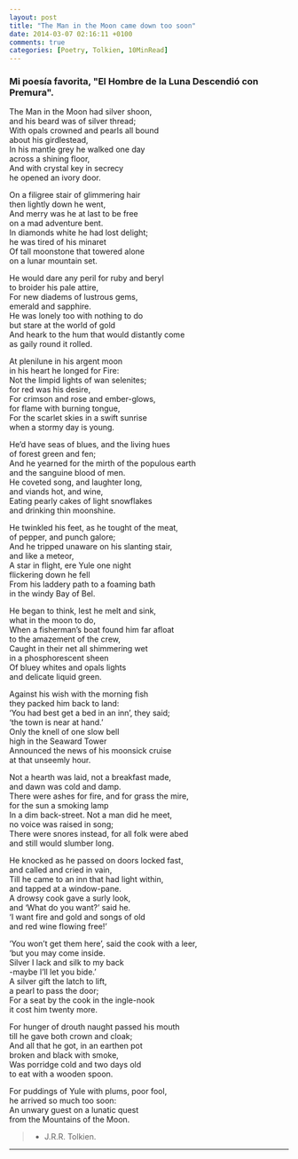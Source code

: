 ```yaml
---
layout: post
title: "The Man in the Moon came down too soon"
date: 2014-03-07 02:16:11 +0100
comments: true
categories: [Poetry, Tolkien, 10MinRead]
---
```


### Mi poesía favorita, "El Hombre de la Luna Descendió con Premura".

The Man in the Moon had silver shoon,  
and his beard was of silver thread;  
With opals crowned and pearls all bound  
about his girdlestead,  
In his mantle grey he walked one day  
across a shining floor,  
And with crystal key in secrecy  
he opened an ivory door.

On a filigree stair of glimmering hair  
then lightly down he went,  
And merry was he at last to be free  
on a mad adventure bent.  
In diamonds white he had lost delight;  
he was tired of his minaret  
Of tall moonstone that towered alone  
on a lunar mountain set.

He would dare any peril for ruby and beryl  
to broider his pale attire,  
For new diadems of lustrous gems,  
emerald and sapphire.  
He was lonely too with nothing to do  
but stare at the world of gold  
And heark to the hum that would distantly come  
as gaily round it rolled.

At plenilune in his argent moon  
in his heart he longed for Fire:  
Not the limpid lights of wan selenites;  
for red was his desire,  
For crimson and rose and ember-glows,  
for flame with burning tongue,  
For the scarlet skies in a swift sunrise  
when a stormy day is young.

He’d have seas of blues, and the living hues  
of forest green and fen;  
And he yearned for the mirth of the populous earth  
and the sanguine blood of men.  
He coveted song, and laughter long,  
and viands hot, and wine,  
Eating pearly cakes of light snowflakes  
and drinking thin moonshine.

He twinkled his feet, as he tought of the meat,  
of pepper, and punch galore;  
And he tripped unaware on his slanting stair,  
and like a meteor,  
A star in flight, ere Yule one night  
flickering down he fell  
From his laddery path to a foaming bath  
in the windy Bay of Bel.

He began to think, lest he melt and sink,  
what in the moon to do,  
When a fisherman’s boat found him far afloat  
to the amazement of the crew,  
Caught in their net all shimmering wet  
in a phosphorescent sheen  
Of bluey whites and opals lights  
and delicate liquid green.

Against his wish with the morning fish  
they packed him back to land:  
‘You had best get a bed in an inn’, they said;  
‘the town is near at hand.’  
Only the knell of one slow bell  
high in the Seaward Tower  
Announced the news of his moonsick cruise  
at that unseemly hour.

Not a hearth was laid, not a breakfast made,  
and dawn was cold and damp.  
There were ashes for fire, and for grass the mire,  
for the sun a smoking lamp  
In a dim back-street. Not a man did he meet,  
no voice was raised in song;  
There were snores instead, for all folk were abed  
and still would slumber long.

He knocked as he passed on doors locked fast,  
and called and cried in vain,  
Till he came to an inn that had light within,  
and tapped at a window-pane.  
A drowsy cook gave a surly look,  
and ‘What do you want?’ said he.  
‘I want fire and gold and songs of old  
and red wine flowing free!’

‘You won’t get them here’, said the cook with a leer,  
‘but you may come inside.  
Silver I lack and silk to my back  
-maybe I’ll let you bide.’  
A silver gift the latch to lift,  
a pearl to pass the door;  
For a seat by the cook in the ingle-nook  
it cost him twenty more.

For hunger of drouth naught passed his mouth  
till he gave both crown and cloak;  
And all that he got, in an earthen pot  
broken and black with smoke,  
Was porridge cold and two days old  
to eat with a wooden spoon.

For puddings of Yule with plums, poor fool,  
he arrived so much too soon:  
An unwary guest on a lunatic quest  
from the Mountains of the Moon.

> - J.R.R. Tolkien.

---
